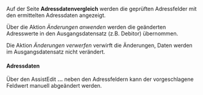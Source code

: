 Auf der Seite **Adressdatenvergleich** werden die geprüften Adressfelder mit den ermittelten Adressdaten angezeigt.

Über die Aktion *Änderungen anwenden* werden die geänderten Adresswerte in den Ausgangsdatensatz (z.B. Debitor) übernommen.

Die Aktion *Änderungen verwerfen* verwirft die Änderungen, Daten werden im Ausgangsdatensatz nicht verändert.

#### Adressdaten
Über den AssistEdit **...** neben den Adressfeldern kann der vorgeschlagene Feldwert manuell abgeändert werden.
